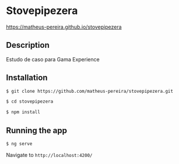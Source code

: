 # Stovepipezera

https://matheus-pereira.github.io/stovepipezera

## Description

Estudo de caso para Gama Experience

## Installation

```bash
$ git clone https://github.com/matheus-pereira/stovepipezera.git
```

```bash
$ cd stovepipezera
```

```bash
$ npm install
```
## Running the app

```bash
$ ng serve
```

Navigate to `http://localhost:4200/`

